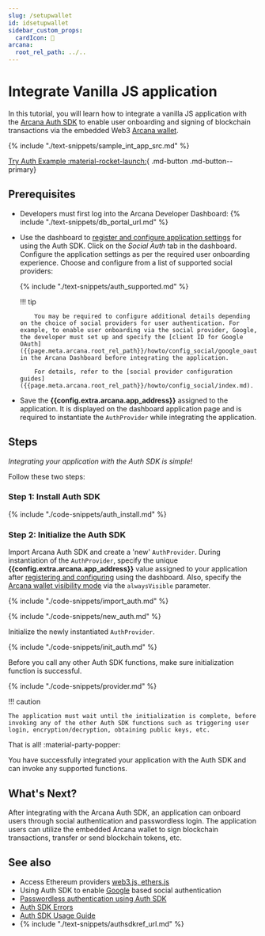 ```yaml
---
slug: /setupwallet
id: idsetupwallet
sidebar_custom_props:
  cardIcon: 🔐 
arcana:
  root_rel_path: ../..
---
```


# Integrate Vanilla JS application

In this tutorial, you will learn how to integrate a vanilla JS application with the [Arcana Auth SDK]({{page.meta.arcana.root_rel_path}}/concepts/authsdk.md) to enable user onboarding and signing of blockchain transactions via the embedded Web3 [Arcana wallet]({{page.meta.arcana.root_rel_path}}/concepts/anwallet/index.md).

{% include "./text-snippets/sample_int_app_src.md" %}

[Try Auth Example :material-rocket-launch:](https://9mt0h4.csb.app/){ .md-button .md-button--primary}

## Prerequisites

* Developers must first log into the Arcana Developer Dashboard: {% include "./text-snippets/db_portal_url.md" %}

* Use the dashboard to [register and configure application settings]({{page.meta.arcana.root_rel_path}}/howto/config_dapp.md) for using the Auth SDK. Click on the *Social Auth* tab in the dashboard. Configure the application settings as per the required user onboarding experience.  Choose and configure from a list of supported social providers:

    {% include "./text-snippets/auth_supported.md" %}

    !!! tip

          You may be required to configure additional details depending on the choice of social providers for user authentication. For example, to enable user onboarding via the social provider, Google, the developer must set up and specify the [client ID for Google OAuth]({{page.meta.arcana.root_rel_path}}/howto/config_social/google_oauth.md) in the Arcana Dashboard before integrating the application.

          For details, refer to the [social provider configuration guides]({{page.meta.arcana.root_rel_path}}/howto/config_social/index.md).

* Save the **{{config.extra.arcana.app_address}}** assigned to the application. It is displayed on the dashboard application page and is required to instantiate the `AuthProvider` while integrating the application. 

## Steps

*Integrating your application with the Auth SDK is simple!*

Follow these two steps:

### Step 1: Install Auth SDK

{% include "./code-snippets/auth_install.md" %}

### Step 2: Initialize the Auth SDK

Import Arcana Auth SDK and create a 'new' `AuthProvider`. During instantiation of the `AuthProvider`, specify the unique **{{config.extra.arcana.app_address}}** value assigned to your application after [registering and configuring]({{page.meta.arcana.root_rel_path}}/howto/config_dapp.md) using the dashboard. Also, specify the [Arcana wallet visibility mode]({{page.meta.arcana.root_rel_path}}/concepts/anwallet/walletuimodes.md) via the `alwaysVisible` parameter.

{% include "./code-snippets/import_auth.md" %}

{% include "./code-snippets/new_auth.md" %}

Initialize the newly instantiated `AuthProvider`. 

{% include "./code-snippets/init_auth.md" %}

Before you call any other Auth SDK functions, make sure initialization function is successful. 

{% include "./code-snippets/provider.md" %}

!!! caution

    The application must wait until the initialization is complete, before invoking any of the other Auth SDK functions such as triggering user login, encryption/decryption, obtaining public keys, etc.

That is all! :material-party-popper:

You have successfully integrated your application with the Auth SDK and can invoke any supported functions.

## What's Next?

After integrating with the Arcana Auth SDK, an application can onboard users through social authentication and passwordless login. The application users can utilize the embedded Arcana wallet to sign blockchain transactions, transfer or send blockchain tokens, etc.

## See also

* Access Ethereum providers [web3.js, ethers.js]({{page.meta.arcana.root_rel_path}}/walletsdk/wallet_usage.md#quick-start-with-ethersjs)
* Using Auth SDK to enable [Google]({{page.meta.arcana.root_rel_path}}/howto/onboard_users/build_social/wallet_google_oauth.md) based social authentication
* [Passwordless authentication using Auth SDK]({{page.meta.arcana.root_rel_path}}/howto/onboard_users/wallet_pwdless_login.md)
* [Auth SDK Errors]({{page.meta.arcana.root_rel_path}}/walletsdk/wallet_err.md)
* [Auth SDK Usage Guide]({{page.meta.arcana.root_rel_path}}/walletsdk/wallet_usage.md)
* {% include "./text-snippets/authsdkref_url.md" %}
